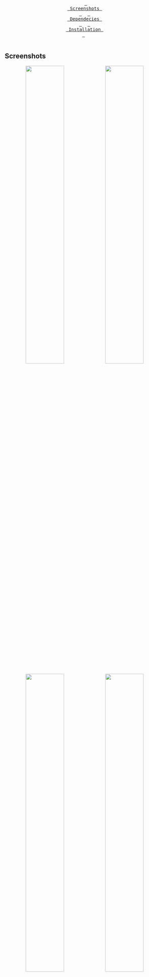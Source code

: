 <div align = center>

&ensp;[<kbd> <br> Screenshots <br> </kbd>](#Screenshots)&ensp;
&ensp;[<kbd> <br> Dependecies <br> </kbd>](#Dependecies)&ensp;
&ensp;[<kbd> <br> Installation <br> </kbd>](#Installation)&ensp;
<br><br></div>

## Screenshots

<p align="center">
  <img align="center" width="49%" src="https://raw.githubusercontent.com/Matejejko/GUI-sakura-Win/refs/heads/main/rdme/1.png" />
  <img align="center" width="49%" src="https://raw.githubusercontent.com/Matejejko/GUI-sakura-Win/refs/heads/main/rdme/2.png" />
  <img align="center" width="49%" src="https://raw.githubusercontent.com/Matejejko/GUI-sakura-Win/refs/heads/main/rdme/3.png" />
  <img align="center" width="49%" src="https://raw.githubusercontent.com/Matejejko/GUI-sakura-Win/refs/heads/main/rdme/4.jpg" />

</p>

<br>

## Dependecies

<table><tr><td>
  <code>a</code><br><code>p</code><br><code>p</code><br><code>s</code><br></td><td><table>
  <tr><td>windhawk</td><td>change the look of taskbar, start, notifications</td></tr>
  <tr><td>files</td><td>file explorer</td></tr>
  <tr><td>lively wallpaper</td><td>for mp4 wallpaper</td></tr>
  <tr><td>spotify</td><td>music player</td></tr>
  <tr><td>MIcrosoft Edge</td><td>browser</td></tr></table>
</td></tr></table>

<br>

<table><tr><td>
  <code>r</code><br><code>i</code><br><code>c</code><br><code>e</code><br></td><td><table>
  <tr><td>main color</td><td>#655666</td></tr>
  <tr><td>bibata-cursor-theme</td><td>bibata cursor</td></tr>
  <tr><td>swww</td><td>wallpaper daemon</td></tr>
  <tr><td>hyprlock</td><td>screen locker</td></tr>
  <tr><td>hyprbars</td><td>hyprland bars plugin</td></tr>
  <tr><td>aylurs-gtk-shell-git</td><td>ags</td></tr>
  <tr><td>libastal-meta</td><td>ags widget library</td></tr></table>
</td></tr></table>

## Installation
<div align = center>
&ensp;[<kbd> <br> Windows settings <br> </kbd>](###Windows settings)&ensp;
&ensp;[<kbd> <br> Dependecies <br> </kbd>](#Dependecies)&ensp;
&ensp;[<kbd> <br> Installation <br> </kbd>](#Installation)&ensp;
<br><br></div>

### Windows settings
